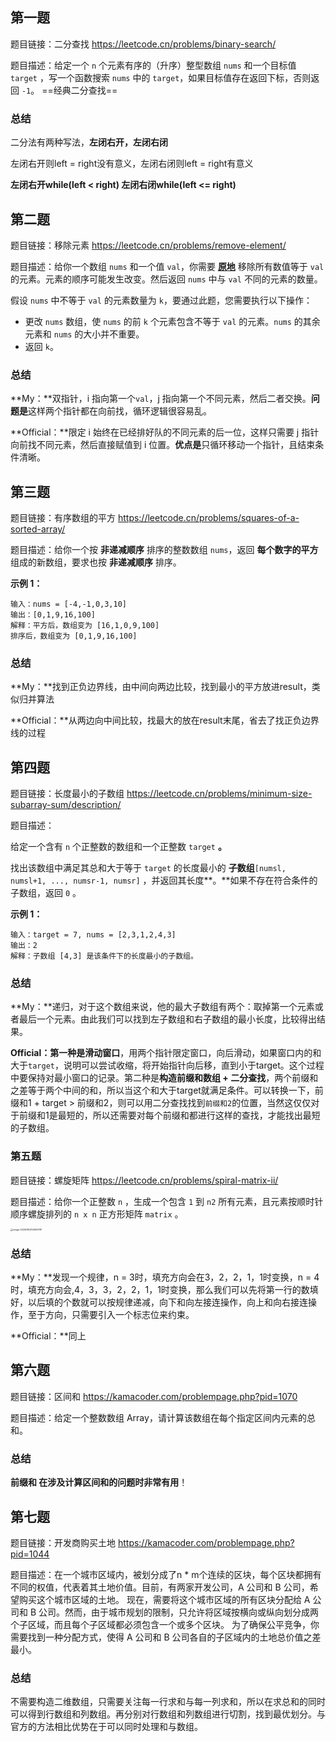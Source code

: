 ## 第一题

题目链接：二分查找  https://leetcode.cn/problems/binary-search/

题目描述：给定一个 `n` 个元素有序的（升序）整型数组 `nums` 和一个目标值 `target` ，写一个函数搜索 `nums` 中的 `target`，如果目标值存在返回下标，否则返回 `-1`。
==经典二分查找==

### 总结
二分法有两种写法，**左闭右开，左闭右闭**

左闭右开则left = right没有意义，左闭右闭则left = right有意义

**左闭右开while(left < right) 左闭右闭while(left <= right)**



## 第二题

题目链接：移除元素	https://leetcode.cn/problems/remove-element/

题目描述：给你一个数组 `nums` 和一个值 `val`，你需要 **[原地]()** 移除所有数值等于 `val` 的元素。元素的顺序可能发生改变。然后返回 `nums` 中与 `val` 不同的元素的数量。

假设 `nums` 中不等于 `val` 的元素数量为 `k`，要通过此题，您需要执行以下操作：

- 更改 `nums` 数组，使 `nums` 的前 `k` 个元素包含不等于 `val` 的元素。`nums` 的其余元素和 `nums` 的大小并不重要。
- 返回 `k`。

### 总结

**My：**双指针，i 指向第一个`val`，j 指向第一个不同元素，然后二者交换。**问题是**这样两个指针都在向前找，循环逻辑很容易乱。

**Official：**限定 i 始终在已经排好队的不同元素的后一位，这样只需要 j 指针向前找不同元素，然后直接赋值到 i 位置。**优点是**只循环移动一个指针，且结束条件清晰。



## 第三题

题目链接：有序数组的平方   https://leetcode.cn/problems/squares-of-a-sorted-array/

题目描述：给你一个按 **非递减顺序** 排序的整数数组 `nums`，返回 **每个数字的平方** 组成的新数组，要求也按 **非递减顺序** 排序。

**示例 1：**

```
输入：nums = [-4,-1,0,3,10]
输出：[0,1,9,16,100]
解释：平方后，数组变为 [16,1,0,9,100]
排序后，数组变为 [0,1,9,16,100]
```

### 总结

**My：**找到正负边界线，由中间向两边比较，找到最小的平方放进result，类似归并算法

**Official：**从两边向中间比较，找最大的放在result末尾，省去了找正负边界线的过程



## 第四题

题目链接：长度最小的子数组  https://leetcode.cn/problems/minimum-size-subarray-sum/description/

题目描述：

给定一个含有 `n` 个正整数的数组和一个正整数 `target` **。**

找出该数组中满足其总和大于等于 `target` 的长度最小的 **子数组**`[numsl, numsl+1, ..., numsr-1, numsr]` ，并返回其长度**。**如果不存在符合条件的子数组，返回 `0` 。

**示例 1：**

```
输入：target = 7, nums = [2,3,1,2,4,3]
输出：2
解释：子数组 [4,3] 是该条件下的长度最小的子数组。
```

### 总结

**My：**递归，对于这个数组来说，他的最大子数组有两个：取掉第一个元素或者最后一个元素。由此我们可以找到左子数组和右子数组的最小长度，比较得出结果。

**Official：**第一种是**滑动窗口**，用两个指针限定窗口，向后滑动，如果窗口内的和大于`target`，说明可以尝试收缩，将开始指针向后移，直到小于target。这个过程中要保持对最小窗口的记录。第二种是**构造前缀和数组 + 二分查找**，两个前缀和之差等于两个中间的和，所以当这个和大于target就满足条件。可以转换一下，前缀和1 + target > 前缀和2，则可以用二分查找找到`前缀和2`的位置，当然这仅仅对于前缀和1是最短的，所以还需要对每个前缀和都进行这样的查找，才能找出最短的子数组。



### 第五题

题目链接：螺旋矩阵  https://leetcode.cn/problems/spiral-matrix-ii/

题目描述：给你一个正整数 `n` ，生成一个包含 `1` 到 `n2` 所有元素，且元素按顺时针顺序螺旋排列的 `n x n` 正方形矩阵 `matrix` 。

<img src="C:\Users\l\AppData\Roaming\Typora\typora-user-images\image-20240802104903191.png" alt="image-20240802104903191" style="zoom:25%;" />

### 总结

**My：**发现一个规律，n = 3时，填充方向会在3，2，2，1，1时变换，n = 4时，填充方向会,4，3，3，2，2，1，1时变换，那么我们可以先将第一行的数填好，以后填的个数就可以按规律递减，向下和向左接连操作，向上和向右接连操作，至于方向，只需要引入一个标志位来约束。

**Official：**同上



## 第六题

题目链接：区间和   https://kamacoder.com/problempage.php?pid=1070

题目描述：给定一个整数数组 Array，请计算该数组在每个指定区间内元素的总和。

### 总结

**前缀和 在涉及计算区间和的问题时非常有用**！



## 第七题

题目链接：开发商购买土地   https://kamacoder.com/problempage.php?pid=1044

题目描述：在一个城市区域内，被划分成了n * m个连续的区块，每个区块都拥有不同的权值，代表着其土地价值。目前，有两家开发公司，A 公司和 B 公司，希望购买这个城市区域的土地。 现在，需要将这个城市区域的所有区块分配给 A 公司和 B 公司。然而，由于城市规划的限制，只允许将区域按横向或纵向划分成两个子区域，而且每个子区域都必须包含一个或多个区块。 为了确保公平竞争，你需要找到一种分配方式，使得 A 公司和 B 公司各自的子区域内的土地总价值之差最小。 

### 总结

不需要构造二维数组，只需要关注每一行求和与每一列求和，所以在求总和的同时可以得到行数组和列数组。再分别对行数组和列数组进行切割，找到最优划分。与官方的方法相比优势在于可以同时处理和与数组。